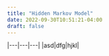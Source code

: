 ```yaml
---
title: "Hidden Markov Model"
date: 2022-09-30T10:51:21-04:00
draft: false
---
```


|---|---|---|
|asd|dfg|hjkl|